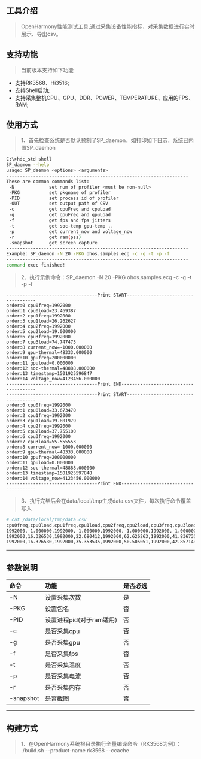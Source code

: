 ## 工具介绍

> OpenHarmony性能测试工具,通过采集设备性能指标，对采集数据进行实时展示、导出csv。

## 支持功能

> 当前版本支持如下功能

- 支持RK3568、Hi3516;
- 支持Shell启动;
- 支持采集整机CPU、GPU、DDR、POWER、TEMPERATURE、应用的FPS、RAM;

## 使用方式
>1、首先检查系统是否默认预制了SP_daemon，如打印如下日志，系统已内置SP_daemon

```bash
C:\>hdc_std shell
SP_daemon --help
usage: SP_daemon <options> <arguments>
--------------------------------------------------------------------
These are common commands list:
 -N             set num of profiler <must be non-null>
 -PKG           set pkgname of profiler
 -PID           set process id of profiler
 -OUT           set output path of CSV
 -c             get cpuFreq and cpuLoad
 -g             get gpuFreq and gpuLoad
 -f             get fps and fps jitters
 -t             get soc-temp gpu-temp ..
 -p             get current_now and voltage_now
 -r             get ram(pss)
 -snapshot      get screen capture
--------------------------------------------------------------------
Example: SP_daemon -N 20 -PKG ohos.samples.ecg -c -g -t -p -f
--------------------------------------------------------------------
command exec finished!
```
>2、执行示例命令：SP_daemon -N 20 -PKG ohos.samples.ecg -c -g -t -p -f
```
----------------------------------Print START------------------------------------
order:0 cpu0freq=1992000
order:1 cpu0load=23.469387
order:2 cpu1freq=1992000
order:3 cpu1load=26.262627
order:4 cpu2freq=1992000
order:5 cpu2load=19.000000
order:6 cpu3freq=1992000
order:7 cpu3load=74.747475
order:8 current_now=-1000.000000
order:9 gpu-thermal=48333.000000
order:10 gpufreq=200000000
order:11 gpuload=0.000000
order:12 soc-thermal=48888.000000
order:13 timestamp=1501925596847
order:14 voltage_now=4123456.000000
----------------------------------Print END--------------------------------------
----------------------------------Print START------------------------------------
order:0 cpu0freq=1992000
order:1 cpu0load=33.673470
order:2 cpu1freq=1992000
order:3 cpu1load=19.801979
order:4 cpu2freq=1992000
order:5 cpu2load=37.755100
order:6 cpu3freq=1992000
order:7 cpu3load=55.555553
order:8 current_now=-1000.000000
order:9 gpu-thermal=48333.000000
order:10 gpufreq=200000000
order:11 gpuload=0.000000
order:12 soc-thermal=48888.000000
order:13 timestamp=1501925597848
order:14 voltage_now=4123456.000000
----------------------------------Print END--------------------------------------
```
>3、执行完毕后会在data/local/tmp生成data.csv文件，每次执行命令覆盖写入
```bash
# cat /data/local/tmp/data.csv
cpu0freq,cpu0load,cpu1freq,cpu1load,cpu2freq,cpu2load,cpu3freq,cpu3load,current_now,gpu-thermal,gpufreq,gpuload,soc-thermal,timestamp,voltage_now
1992000,-1.000000,1992000,-1.000000,1992000,-1.000000,1992000,-1.000000,-1000.000000,48333.000000,200000000,0.000000,49444.000000,1501925677010,4123456.000000
1992000,16.326530,1992000,22.680412,1992000,62.626263,1992000,41.836735,-1000.000000,48333.000000,200000000,0.000000,48888.000000,1501925678011,4123456.000000
1992000,16.326530,1992000,35.353535,1992000,50.505051,1992000,42.857143,-1000.000000,48333.000000,200000000,0.000000,49444.000000,1501925679013,4123456.000000
```
---

## 参数说明

| 命令   | 功能                   |是否必选|
| :-----| :--------------------- |:-----|
| -N    | 设置采集次数             |是|
| -PKG  | 设置包名                |否|
| -PID  | 设置进程pid(对于ram适用) |否|
| -c    | 是否采集cpu             |否|
| -g    | 是否采集gpu             |否|
| -f    | 是否采集fps             |否|
| -t    | 是否采集温度             |否|
| -p    | 是否采集电流             |否|
| -r    | 是否采集内存             |否|
| -snapshot    | 是否截图            |否|

---
## 构建方式
>1、在OpenHarmony系统根目录执行全量编译命令（RK3568为例）： ./build.sh --product-name rk3568 --ccache <br>
